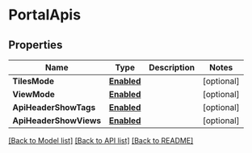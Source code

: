 # PortalApis

## Properties

Name | Type | Description | Notes
------------ | ------------- | ------------- | -------------
**TilesMode** | [**Enabled**](Enabled.md) |  | [optional] 
**ViewMode** | [**Enabled**](Enabled.md) |  | [optional] 
**ApiHeaderShowTags** | [**Enabled**](Enabled.md) |  | [optional] 
**ApiHeaderShowViews** | [**Enabled**](Enabled.md) |  | [optional] 

[[Back to Model list]](../README.md#documentation-for-models) [[Back to API list]](../README.md#documentation-for-api-endpoints) [[Back to README]](../README.md)


